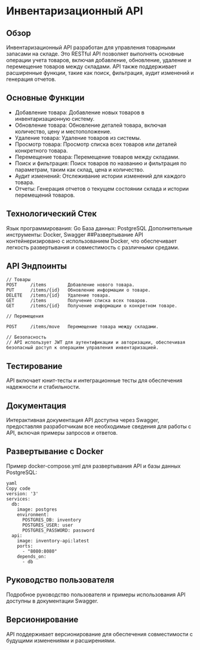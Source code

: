 # Инвентаризационный API

## Обзор

Инвентаризационный API разработан для управления товарными запасами на складе. Это RESTful API позволяет выполнять основные операции учета товаров, включая добавление, обновление, удаление и перемещение товаров между складами. API также поддерживает расширенные функции, такие как поиск, фильтрация, аудит изменений и генерация отчетов.

## Основные Функции

- Добавление товара: Добавление новых товаров в инвентаризационную систему.
- Обновление товара: Обновление деталей товара, включая количество, цену и местоположение.
- Удаление товара: Удаление товаров из системы.
- Просмотр товара: Просмотр списка всех товаров или деталей конкретного товара.
- Перемещение товара: Перемещение товаров между складами.
- Поиск и фильтрация: Поиск товаров по названию и фильтрация по параметрам, таким как склад, цена и количество.
- Аудит изменений: Отслеживание истории изменений для каждого товара.
- Отчеты: Генерация отчетов о текущем состоянии склада и истории перемещений товаров.

## Технологический Стек

Язык программирования: Go
База данных: PostgreSQL
Дополнительные инструменты: Docker, Swagger
##Развертывание
API контейнеризировано с использованием Docker, что обеспечивает легкость развертывания и совместимость с различными средами.

## API Эндпоинты

```
// Товары
POST     /items        Добавление нового товара.
PUT      /items/{id}   Обновление информации о товаре.
DELETE   /items/{id}   Удаление товара.
GET      /items        Получение списка всех товаров.
GET      /items/{id}   Получение информации о конкретном товаре.

// Перемещения

POST     /items/move   Перемещение товара между складами.

// Безопасность
// API использует JWT для аутентификации и авторизации, обеспечивая безопасный доступ к операциям управления инвентаризацией.
```

## Тестирование

API включает юнит-тесты и интеграционные тесты для обеспечения надежности и стабильности.

## Документация

Интерактивная документация API доступна через Swagger, предоставляя разработчикам все необходимые сведения для работы с API, включая примеры запросов и ответов.

## Развертывание с Docker

Пример docker-compose.yml для развертывания API и базы данных PostgreSQL:

```
yaml
Copy code
version: '3'
services:
  db:
    image: postgres
    environment:
      POSTGRES_DB: inventory
      POSTGRES_USER: user
      POSTGRES_PASSWORD: password
  api:
    image: inventory-api:latest
    ports:
      - "8080:8080"
    depends_on:
      - db
```

## Руководство пользователя

Подробное руководство пользователя и примеры использования API доступны в документации Swagger.

## Версионирование

API поддерживает версионирование для обеспечения совместимости с будущими изменениями и расширениями.
